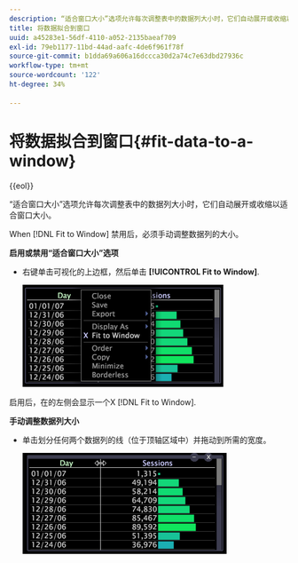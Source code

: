 ```yaml
---
description: “适合窗口大小”选项允许每次调整表中的数据列大小时，它们自动展开或收缩以适合窗口大小。
title: 将数据拟合到窗口
uuid: a45283e1-56df-4110-a052-2135baeaf709
exl-id: 79eb1177-11bd-44ad-aafc-4de6f961f78f
source-git-commit: b1dda69a606a16dccca30d2a74c7e63dbd27936c
workflow-type: tm+mt
source-wordcount: '122'
ht-degree: 34%

---
```


# 将数据拟合到窗口{#fit-data-to-a-window}

{{eol}}

“适合窗口大小”选项允许每次调整表中的数据列大小时，它们自动展开或收缩以适合窗口大小。

When [!DNL Fit to Window] 禁用后，必须手动调整数据列的大小。

**启用或禁用“适合窗口大小”选项**

* 右键单击可视化的上边框，然后单击 **[!UICONTROL Fit to Window]**.

   ![](assets/mnu_Table_Fit.png)

启用后，在的左侧会显示一个X [!DNL Fit to Window].

**手动调整数据列大小**

* 单击划分任何两个数据列的线（位于顶轴区域中）并拖动到所需的宽度。

   ![](assets/mnu_Table_Resize.png)
